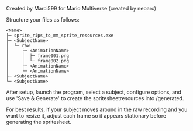 Created by Marci599 for Mario Multiverse (created by neoarc)

Structure your files as follows:
```
<Name>
├─ sprite_rips_to_mm_sprite_resources.exe
├─ <SubjectName>
│  └─ raw
│     ├─ <AnimationName>
│     │  ├─ frame001.png
│     │  └─ frame002.png
│     ├─ <AnimationName>
│     └─ <AnimationName>
├─ <SubjectName>
└─ <SubjectName>
```

After setup, launch the program, select a subject, configure options, and use 'Save & Generate' to create the spritesheetresources into <SubjectName>/generated.

For best results, if your subject moves around in the raw recording and you want to resize it, adjust each frame so it appears stationary before generating the spritesheet.
